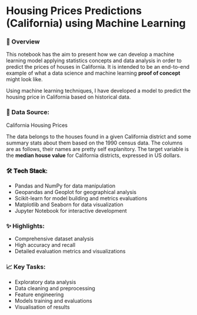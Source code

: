 # Housing Prices Predictions (California) using Machine Learning

### 📝 Overview
This notebook has the aim to present how we can develop a machine learning model applying statistics concepts and data analysis in order to predict the prices of houses in California. It is intended to be an end-to-end example of what a data science and machine learning **proof of concept** might look like.

Using machine learning techniques, I have developed a model to predict the housing price in California based on historical data.

### 📂 Data Source:
California Housing Prices

The data belongs to the houses found in a given California district and some summary stats about them based on the 1990 census data. The columns are as follows, their names are pretty self explanitory. The target variable is the **median house value** for California districts, expressed in US dollars.

### 🛠️ 𝐓𝐞𝐜𝐡 𝐒𝐭𝐚𝐜𝐤:
- Pandas and NumPy for data manipulation
- Geopandas and Geoplot for geographical analysis
- Scikit-learn for model building and metrics evaluations
- Matplotlib and Seaborn for data visualization
- Jupyter Notebook for interactive development

### ✨ Highlights:
- Comprehensive dataset analysis 
- High accuracy and recall
- Detailed evaluation metrics and visualizations 

### 📈 Key Tasks:
- Exploratory data analysis 
- Data cleaning and preprocessing 
- Feature engineering
- Models training and evaluations
- Visualisation of results
